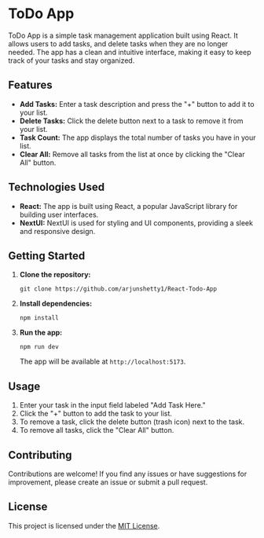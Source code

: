 # ToDo App

ToDo App is a simple task management application built using React. It allows users to add tasks, and delete tasks when they are no longer needed. The app has a clean and intuitive interface, making it easy to keep track of your tasks and stay organized.

## Features

- **Add Tasks:** Enter a task description and press the "+" button to add it to your list.
- **Delete Tasks:** Click the delete button next to a task to remove it from your list.
- **Task Count:** The app displays the total number of tasks you have in your list.
- **Clear All:** Remove all tasks from the list at once by clicking the "Clear All" button.

## Technologies Used

- **React:** The app is built using React, a popular JavaScript library for building user interfaces.
- **NextUI:** NextUI is used for styling and UI components, providing a sleek and responsive design.

## Getting Started

1. **Clone the repository:**
   ```
   git clone https://github.com/arjunshetty1/React-Todo-App
   ```

2. **Install dependencies:**
   ```
   npm install
   ```

3. **Run the app:**
   ```
   npm run dev
   ```
   The app will be available at `http://localhost:5173`.

## Usage

1. Enter your task in the input field labeled "Add Task Here."
2. Click the "+" button to add the task to your list.
3. To remove a task, click the delete button (trash icon) next to the task.
4. To remove all tasks, click the "Clear All" button.

## Contributing

Contributions are welcome! If you find any issues or have suggestions for improvement, please create an issue or submit a pull request.

## License

This project is licensed under the [MIT License](LICENSE).
